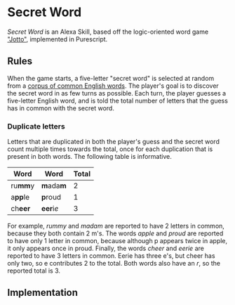 # Secret Word

*Secret Word* is an Alexa Skill, based off the logic-oriented word game ["Jotto"](https://en.wikipedia.org/wiki/Jotto), implemented in Purescript.

## Rules

When the game starts, a five-letter "secret word" is selected at random from a [corpus of common English words](src/Words.purs). The player's goal is to discover the secret word in as few turns as possible. Each turn, the player guesses a five-letter English word, and is told the total number of letters that the guess has in common with the secret word.

### Duplicate letters
Letters that are duplicated in both the player's guess and the secret word count multiple times towards the total, once for each duplication that is present in both words. The following table is informative.

| Word      | Word          | Total |
|-----------|---------------|-------|
| ru**mm**y | **m**ada**m** |   2   |
| a**pp**le | **p**roud     |   1   |
| ch**eer** | **eer**i*e*   |   3   |

For example, *rummy* and *madam* are reported to have 2 letters in common, because they both contain 2 m's. The words *apple* and *proud* are reported to have only 1 letter in common, because although p appears twice in apple, it only appears once in proud. Finally, the words *cheer* and *eerie* are reported to have 3 letters in common. Eerie has three e's, but cheer has only two, so e contributes 2 to the total. Both words also have an *r*, so the reported total is 3.


## Implementation


